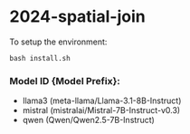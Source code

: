 # 2024-spatial-join

To setup the environment:
```
bash install.sh
```

### Model ID {Model Prefix}:
- llama3 (meta-llama/Llama-3.1-8B-Instruct)
- mistral (mistralai/Mistral-7B-Instruct-v0.3)
- qwen (Qwen/Qwen2.5-7B-Instruct)
